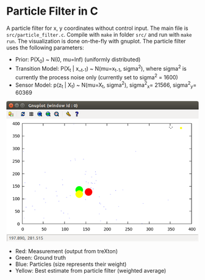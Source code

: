 # Particle Filter in C
A particle filter for x, y coordinates without control input. The main file is `src/particle_filter.c`. Compile with `make` in folder `src/` and run with `make run`. The visualization is done on-the-fly with gnuplot. The particle filter uses the following parameters:


- Prior: P(X<sub>0</sub>) ~ N(0, mu=Inf) (uniformly distributed)
- Transition Model: P(X<sub>t</sub> | x_<sub>t-1</sub>) ~ N(mu=x<sub>t-1</sub>, sigma<sup>2</sup>), where sigma<sup>2</sup> is currently
  the process noise only (currently set to sigma<sup>2</sup> = 1600)
- Sensor Model: p(z<sub>t</sub> | X<sub>t</sub>) ~ N(mu=X<sub>t</sub>, sigma<sup>2</sup>), sigma<sup>2</sup><sub>x</sub>= 21566, sigma<sup>2</sup><sub>y</sub>= 60369

![Particle filter visualization](https://raw.githubusercontent.com/Pold87/c-particle-filter/master/particle_filter.png)

- Red: Measurement (output from treXton)
- Green: Ground truth
- Blue: Particles (size represents their weight)
- Yellow: Best estimate from particle filter (weighted average)